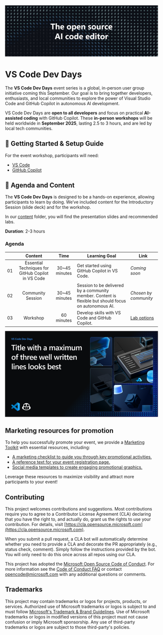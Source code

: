 ![Dark background with symbols like #, *, %, and binary digits (0 and 1), featuring the central white text: "The open source AI code editor."](assets/the-oss-ai-code-editor.jpg)

# VS Code Dev Days

The **VS Code Dev Days** event series is a global, in-person user group initiative coming this September. Our goal is to bring together developers, enthusiasts, and local communities to explore the power of Visual Studio Code and GitHub Copilot in autonomous AI development.

VS Code Dev Days are **open to all developers** and focus on practical **AI-assisted coding** with GitHub Copilot. These **in-person workshops** will be held worldwide in **September 2025**, lasting 2.5 to 3 hours, and are led by local tech communities.

## 🌱 Getting Started & Setup Guide

For the event workshop, participants will need:

- [VS Code](https://code.visualstudio.com/download)
- [GitHub Copilot](https://github.com/features/copilot)

## 📂 Agenda and Content

The **VS Code Dev Days** is designed to be a hands-on experience, allowing participants to learn by doing. We’ve included content for the Introductory Session (slide deck) and for the workshop.

In our [content](/content) folder, you will find the presentation slides and recommended labs.

**Duration**: 2-3 hours

### Agenda

|       |              Content             |                       Time                       |                     Learning Goal                 |                     Link                 |
| :---: | :------------------------------------: | :---------------------------------------------------------: | ----------------------------------------------------------- | ----------------------------------------------------------- |
| 01 | Essential Techniques for GitHub Copilot in VS Code | 30~45 minutes|  Get started using GitHub Copilot in VS Code.                    | *Coming soon* |
| 02 | Community Session | 30~45 minutes | Session to be delivered by a community member. Content is flexible but should focus on autonomous AI. | *Chosen by community* |
| 03 | Workshop | 60 minutes | Develop skills with VS Code and GitHub Copilot. | [Lab options](/content) |

![Promotional graphic for "VS Code Dev Days" featuring a sample title in large white font on the left and a grid of four abstract, tech-themed images on the right. Visual Studio Code and GitHub Copilot icons appear in the bottom left corner.](/assets/vscode-dev-days-template.png)

## Marketing resources for promotion

To help you successfully promote your event, we provide a [Marketing Toolkit](marketing) with essential resources, including:

- [A marketing checklist to guide you through key promotional activities.](marketing/README.md)
- [A reference text for your event registration page.](marketing/registration-page-draft.md)
- [Social media templates to create engaging promotional graphics.](marketing/templates)

Leverage these resources to maximize visibility and attract more participants to your event!

## Contributing

This project welcomes contributions and suggestions. Most contributions require you to agree to a
Contributor License Agreement (CLA) declaring that you have the right to, and actually do, grant us
the rights to use your contribution. For details, visit [https://cla.opensource.microsoft.com](https://cla.opensource.microsoft.com).

When you submit a pull request, a CLA bot will automatically determine whether you need to provide
a CLA and decorate the PR appropriately (e.g., status check, comment). Simply follow the instructions
provided by the bot. You will only need to do this once across all repos using our CLA.

This project has adopted the [Microsoft Open Source Code of Conduct](https://opensource.microsoft.com/codeofconduct/).
For more information see the [Code of Conduct FAQ](https://opensource.microsoft.com/codeofconduct/faq/) or
contact [opencode@microsoft.com](mailto:opencode@microsoft.com) with any additional questions or comments.

## Trademarks

This project may contain trademarks or logos for projects, products, or services. Authorized use of Microsoft
trademarks or logos is subject to and must follow
[Microsoft's Trademark & Brand Guidelines](https://www.microsoft.com/en-us/legal/intellectualproperty/trademarks/usage/general).
Use of Microsoft trademarks or logos in modified versions of this project must not cause confusion or imply Microsoft sponsorship.
Any use of third-party trademarks or logos are subject to those third-party's policies.
